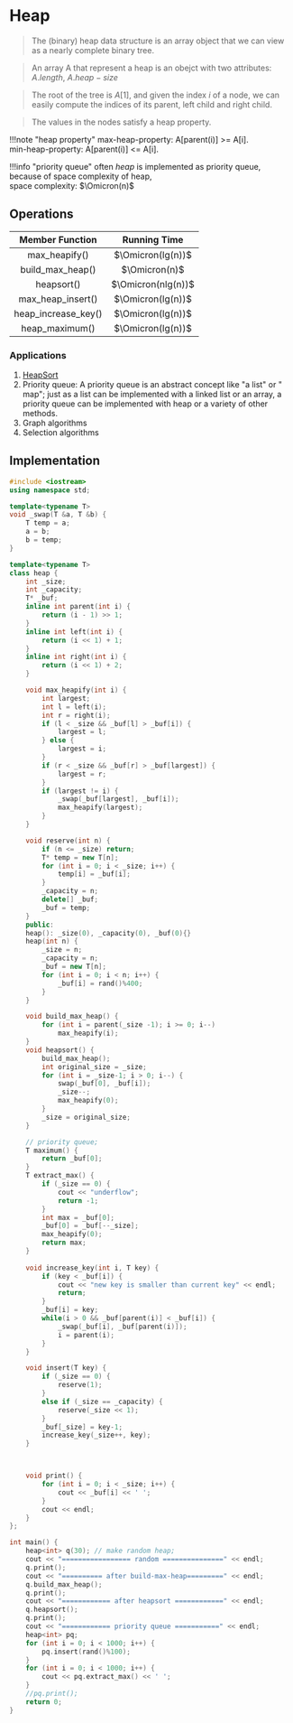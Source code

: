 # Heap
> The (binary) heap data structure is an array object that we can view as a nearly complete binary tree.

> An array A that represent a heap is an obejct with two attributes: $A.length$, $A.heap-size$

> The root of the tree is $A[1]$, and given the index $i$ of a node, we can easily compute the indices of its parent, left child and right child.

> The values in the nodes satisfy a heap property.

!!!note "heap property"
    max-heap-property: A[parent(i)] >= A[i].   
    min-heap-property: A[parent(i)] <= A[i].

!!!info "priority queue"
    often $heap$ is implemented as priority queue, because of space complexity of heap,   
    space complexity: $\Omicron(n)$

## Operations
|   Member Function   |    Running Time   |
|:-------------------:|:-----------------:|
|    max_heapify()    | $\Omicron(lg(n))$ |
|   build_max_heap()  | $\Omicron(n)$     |
|      heapsort()     | $\Omicron(nlg(n))$|
|  max_heap_insert()  | $\Omicron(lg(n))$ |
| heap_increase_key() | $\Omicron(lg(n))$ |
|    heap_maximum()   | $\Omicron(lg(n))$ |

### Applications
1. [HeapSort](/Algorithms/Sort/HeapSort)
2. Priority queue: A priority queue is an abstract concept like "a list" or " map"; just as a list can be implemented with a linked list or an array, a priority queue can be implemented with heap or a variety of other methods.
3. Graph algorithms
4. Selection algorithms

## Implementation

```cpp
#include <iostream>
using namespace std;

template<typename T>
void _swap(T &a, T &b) {
    T temp = a;
    a = b;
    b = temp;
}

template<typename T>
class heap {
    int _size;
    int _capacity;
    T* _buf;
    inline int parent(int i) {
        return (i - 1) >> 1;
    }
    inline int left(int i) {
        return (i << 1) + 1;
    }
    inline int right(int i) {
        return (i << 1) + 2;
    }

    void max_heapify(int i) {
        int largest;
        int l = left(i);
        int r = right(i);
        if (l < _size && _buf[l] > _buf[i]) {
            largest = l;
        } else {
            largest = i;
        }
        if (r < _size && _buf[r] > _buf[largest]) {
            largest = r;
        }
        if (largest != i) {
            _swap(_buf[largest], _buf[i]);
            max_heapify(largest);
        }
    }

    void reserve(int n) {
        if (n <= _size) return;
        T* temp = new T[n];
        for (int i = 0; i < _size; i++) {
            temp[i] = _buf[i];
        }
        _capacity = n;
        delete[] _buf;
        _buf = temp;
    }
    public:
    heap(): _size(0), _capacity(0), _buf(0){}
    heap(int n) {
        _size = n;
        _capacity = n;
        _buf = new T[n];
        for (int i = 0; i < n; i++) {
            _buf[i] = rand()%400;
        }
    }

    void build_max_heap() {
        for (int i = parent(_size -1); i >= 0; i--) 
            max_heapify(i);
    }
    void heapsort() {
        build_max_heap();
        int original_size = _size;
        for (int i = _size-1; i > 0; i--) {
            swap(_buf[0], _buf[i]);
            _size--; 
            max_heapify(0);
        }
        _size = original_size;
    }

    // priority queue;
    T maximum() {
        return _buf[0];
    }
    T extract_max() {
        if (_size == 0) {
            cout << "underflow";
            return -1;
        }
        int max = _buf[0];
        _buf[0] = _buf[--_size];
        max_heapify(0);
        return max;
    }
    
    void increase_key(int i, T key) {
        if (key < _buf[i]) {
            cout << "new key is smaller than current key" << endl;
            return;
        }
        _buf[i] = key;
        while(i > 0 && _buf[parent(i)] < _buf[i]) {
            _swap(_buf[i], _buf[parent(i)]);
            i = parent(i);
        }
    }

    void insert(T key) {
        if (_size == 0) {
            reserve(1);
        }
        else if (_size == _capacity) {
            reserve(_size << 1);
        } 
        _buf[_size] = key-1;
        increase_key(_size++, key);
    }



    void print() {
        for (int i = 0; i < _size; i++) {
            cout << _buf[i] << ' ';
        }
        cout << endl;
    }
};

int main() {
    heap<int> q(30); // make random heap;
    cout << "================= random ===============" << endl;
    q.print();
    cout << "========== after build-max-heap=========" << endl;
    q.build_max_heap();
    q.print();
    cout << "============ after heapsort ============" << endl;
    q.heapsort(); 
    q.print();
    cout << "============ priority queue ===========" << endl;
    heap<int> pq;
    for (int i = 0; i < 1000; i++) {
        pq.insert(rand()%100);
    }
    for (int i = 0; i < 1000; i++) {
        cout << pq.extract_max() << ' ';
    }
    //pq.print();
    return 0;
}

```
